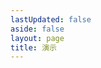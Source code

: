 ```yaml
---
lastUpdated: false
aside: false
layout: page
title: 演示
---
```


<div :class="$style.wrapper">
  <EditorWrapper ref="wrapper" v-model="content" placeholder="输入正文..." style="width:100%;flex:1;" :bubble-props="{ matches: [{ tag: 'video' }, { tag: 'pre' }, { tag: 'table' } ], visible: shouldVisible }" :dark="isDark" hideBubbleOnMousedown>
    <template #before>
        <div :class="$style.menus">
          <UndoMenu />
          <RedoMenu />
          <DecreaseIndentMenu />
          <IncreaseIndentMenu />
          <ClearFormatMenu />
          <BoldMenu />
          <ItalicMenu />
          <CodeMenu />
          <StrikethroughMenu />
          <SubscriptMenu />
          <SuperscriptMenu />
          <UnderlineMenu />
          <ColorMenu />
          <BackColorMenu />
          <FontFamilyMenu />
          <FontSizeMenu />
          <AlignLeftMenu />
          <AlignCenterMenu />
          <AlignRightMenu />
          <AlignJustifyMenu />
          <BlockquoteMenu />
          <CodeBlockMenu />
          <HeadingMenu />
          <LineHeightMenu />
          <OrderedListMenu />
          <UnorderedListMenu />
          <TaskMenu />
          <AttachmentMenu />
          <HorizontalMenu />
          <ImageMenu />
          <VideoMenu />
          <LinkMenu />
          <MathMenu />
          <TableMenu />
        </div>
    </template>
    <template #bubble="{ state }">
        <div v-if="state.editor?.commands.getVideo?.()" :class="$style.bubble">
          <VideoControlsMenu />
          <VideoMutedMenu />
          <VideoLoopMenu />
        </div>
        <div v-else-if="state.editor?.commands.getCodeBlock?.()" :class="$style.bubble">
          <WrapUpMenu :match="{ tag: 'pre' }" />
          <WrapDownMenu :match="{ tag: 'pre' }" />
          <CodeBlockLanguagesMenu />
        </div>
        <div v-else-if="!!state.editor?.getFocusNodesBySelection('text').length" :class="$style.bubble">
          <ClearFormatMenu />
          <BoldMenu />
          <ItalicMenu />
          <CodeMenu />
          <StrikethroughMenu />
          <SubscriptMenu />
          <SuperscriptMenu />
          <UnderlineMenu />
          <ColorMenu />
          <BackColorMenu />
          <FontFamilyMenu />
          <FontSizeMenu />
        </div>
        <div v-else-if="state.editor?.commands.getTable?.()" :class="$style.bubble">
          <WrapUpMenu :match="{ tag: 'table' }" />
          <WrapDownMenu :match="{ tag: 'table' }" />
          <TableAddRowMenu type="top" />
          <TableAddRowMenu type="bottom" />
          <TableDeleteRowMenu />
          <TableAddColumnMenu type="left" />
          <TableAddColumnMenu type="right" />
          <TableDeleteColumnMenu />
          <TableMergeCellMenu direction="left" />
          <TableMergeCellMenu direction="right" />
          <TableMergeCellMenu direction="top" />
          <TableMergeCellMenu direction="bottom" />
          <TableUnsetMenu />
        </div>
    </template>

  </EditorWrapper>
</div>

<script setup lang="ts">
  import { ref, computed } from "vue"
  import { useData } from 'vitepress'
  import { Wrapper as EditorWrapper, BoldMenu, AlignLeftMenu, AlignCenterMenu, AlignRightMenu, AlignJustifyMenu, AttachmentMenu, BackColorMenu, BlockquoteMenu, CodeMenu, CodeBlockMenu, ColorMenu, FontFamilyMenu, FontSizeMenu, HeadingMenu, RedoMenu, UndoMenu, HorizontalMenu, ImageMenu, IncreaseIndentMenu, DecreaseIndentMenu, ItalicMenu, LineHeightMenu, LinkMenu, OrderedListMenu, UnorderedListMenu, MathMenu, StrikethroughMenu, SubscriptMenu, SuperscriptMenu, TableMenu, UnderlineMenu, VideoMenu, TaskMenu, WrapUpMenu, WrapDownMenu, CodeBlockLanguagesMenu, TableUnsetMenu, TableDeleteRowMenu, TableDeleteColumnMenu, TableAddRowMenu, TableAddColumnMenu, TableMergeCellMenu, VideoControlsMenu, VideoMutedMenu, VideoLoopMenu, ClearFormatMenu } from "../lib/kaitify-vue.es.js"
  const content = ref<string>('')
  const { isDark } = useData()
  const wrapper = ref<(typeof EditorWrapper) | undefined>()

  const shouldVisible = computed<boolean>(() => {
    if (!wrapper.value) {
      return false
    }
    if (!!wrapper.value.state.editor?.commands.getVideo()) {
      return true
    }
    if (!!wrapper.value.state.editor?.commands.getCodeBlock()) {
      return true
    }
    if(!!wrapper.value.state.editor?.getFocusNodesBySelection('text').length){
      return true
    }
    if (!!wrapper.value.state.editor?.commands.getTable()) {
      return true
    }
    return false
  })
</script>
<style module>
  .wrapper{
    display:flex;
    justify-content:flex-start;
    flex-direction:column;
    padding:10px;
    width:100%;
    height:calc(100vh - 64px);
  }

  .menus{
    display:flex;
    justify-content:flex-start;
    align-items:center;
    width:100%;
    flex-wrap:wrap;
    margin-bottom:10px;
  }

  .bubble{
    padding:5px;
  }
</style>
